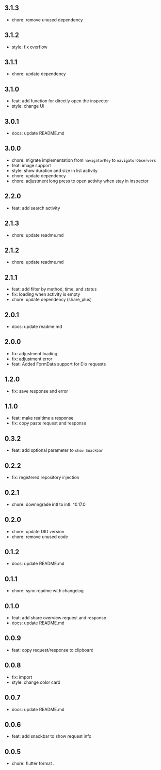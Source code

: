 
## 3.1.3

* chore: remove unused dependency

## 3.1.2

* style: fix overflow


## 3.1.1

* chore: update dependency

## 3.1.0

* feat: add function for directly open the inspector
* style: change UI

## 3.0.1

* docs: update README.md

## 3.0.0

* chore: migrate implementation from `navigatorKey` to `navigatorObservers` 
* feat: image support
* style: show duration and size in list activity
* chore: update dependency
* chore: adjustment long press to open activity when stay in inspector

## 2.2.0

* feat: add search activity

## 2.1.3

* chore: update readme.md

## 2.1.2

* chore: update readme.md

## 2.1.1

* feat: add filter by method, time, and status
* fix: loading when activity is empty 
* chore: update dependency (share_plus)

## 2.0.1

* docs: update readme.md

## 2.0.0

* fix: adjustment loading
* fix: adjustment error
* feat: Added FormData support for Dio requests

## 1.2.0

* fix: save response and error

## 1.1.0

* feat: make realtime a response
* fix: copy paste request and response

## 0.3.2

* feat: add optional parameter to `show Snackbar`

## 0.2.2

* fix: registered repository injection

## 0.2.1

* chore: downngrade intl to intl: ^0.17.0

## 0.2.0

* chore: update DIO version
* chore: remove unused code

## 0.1.2

* docs: update README.md

## 0.1.1

* chore: sync readme with changelog

## 0.1.0

* feat: add share overview request and response
* docs: update README.md

## 0.0.9

* feat: copy request/response to clipboard

## 0.0.8

* fix: import
* style: change color card

## 0.0.7

* docs: update README.md

## 0.0.6

* feat: add snackbar to show request info

## 0.0.5

* chore: flutter format .